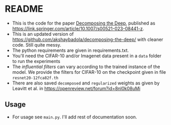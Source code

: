 # README

- This is the code for the paper [Decomposing the Deep](https://arxiv.org/abs/2112.07719), published
  as https://link.springer.com/article/10.1007/s00521-023-08441-z.
- This is an updated version of https://github.com/akshaybadola/decomposing-the-deep/ with cleaner
  code. Still quite messy.
- The python requirements are given in requirements.txt.
- You'll need the CIFAR-10 and/or Imagenet data present in a `data` folder to run the experiments
- The *influential filters* can vary according to the trained instance of the model.
  We provide the filters for CIFAR-10 on the checkpoint given in file `resnet20-12fca82f.th`
- There are also saved `decomposed` and `regularized` weights as given by Leavitt et al. in
  https://openreview.net/forum?id=8nl0k08uMi

## Usage

- For usage see `main.py`. I'll add rest of documentation soon.
